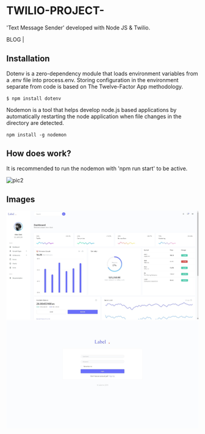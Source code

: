 ﻿# TWILIO-PROJECT-

'Text Message Sender' developed with Node JS & Twilio.

BLOG | 

## Installation

Dotenv is a zero-dependency module that loads environment variables from a .env file into process.env. Storing configuration in the environment separate from code is based on The Twelve-Factor App methodology.
    
    $ npm install dotenv
    
Nodemon is a tool that helps develop node.js based applications by automatically restarting the node application when file changes in the directory are detected.
    
    npm install -g nodemon
    
## How does work?

It is recommended to run the nodemon with 'npm run start' to be active.

![pic2]([https://github.com/dgokhan/NodeJS-LabelAdminPanel/blob/main/pic/npmrunstart.jpg](https://console.twilio.com/))

## Images
    
![pic0](https://github.com/dgokhan/NodeJS-LabelAdminPanel/blob/main/pic/homepage.jpg?raw=true)
![pic1](https://github.com/dgokhan/NodeJS-LabelAdminPanel/blob/main/pic/login.jpg?raw=true)



